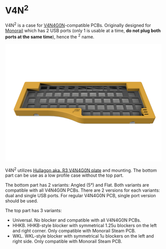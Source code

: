 # V4N<sup>2</sup>

V4N<sup>2</sup> is a case for [V4N4G0N](https://trashman.wiki/keyboards/v4n4g0n)-compatible PCBs. Originally designed for [Monorail](https://trashman.wiki/en/community/pcbs/monorail) which has 2 USB ports (only 1 is usable at a time, **do not plug both ports at the same time**), hence the <sup>2</sup> name.

![V4N<sup>2</sup>](renders/V4N2.png "V4N2")

V4N<sup>2</sup> utilizes [Hullagon aka. R3 V4N4G0N plate](https://trashman.wiki/en/files#v4n4g0n) and mounting. The bottom part can be use as a low profile case without the top part.

The bottom part has 2 variants: Angled (5&deg;) and Flat.
Both variants are compatible with all V4N4G0N PCBs. There are 2 versions for each variants: dual and single USB ports. For regular V4N4G0N PCB, single port version should be used.

The top part has 3 variants:
* Universal. No blocker and compatible with all V4N4G0N PCBs.
* HHKB. HHKB-style blocker with symmetrical 1.25u blockers on the left and right corner. Only compatible with Monorail Steam PCB.
* WKL. WKL-style blocker with symmetrical 1u blockers on the left and right side. Only compatible with Monorail Steam PCB.
